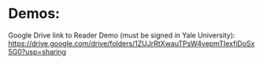 # Demos:
Google Drive link to Reader Demo (must be signed in Yale University): https://drive.google.com/drive/folders/1ZUJrRtXwauTPsW4vepmTIexfiDoSx5G0?usp=sharing
